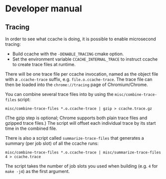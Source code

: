 Developer manual
================

Tracing
-------

In order to see what ccache is doing, it is possible to enable microsecond
tracing:

* Build ccache with the `-DENABLE_TRACING` cmake option.
* Set the environment variable `CCACHE_INTERNAL_TRACE` to instruct ccache to
  create trace files at runtime.

There will be one trace file per ccache invocation, named as the object file
with a `.ccache-trace` suffix, e.g. `file.o.ccache-trace`. The trace file can
then be loaded into the `chrome://tracing` page of Chromium/Chrome.

You can combine several trace files into by using the `misc/combine-trace-files`
script:

    misc/combine-trace-files *.o.ccache-trace | gzip > ccache.trace.gz

(The gzip step is optional; Chrome supports both plain trace files and gzipped
trace files.) The script will offset each individual trace by its start time in
the combined file.

There is also a script called `summarize-trace-files` that generates a summary
(per job slot) of all the ccache runs:

    misc/combine-trace-files *.o.ccache-trace | misc/summarize-trace-files 4 > ccache.trace

The script takes the number of job slots you used when building (e.g. `4` for
`make -j4`) as the first argument.
